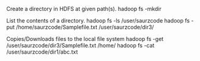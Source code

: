 Create a directory in HDFS at given path(s).
hadoop fs -mkdir <paths>

List the contents of a directory.
hadoop fs -ls /user/saurzcode
hadoop fs -put /home/saurzcode/Samplefile.txt  /user/saurzcode/dir3/

Copies/Downloads files to the local file system
hadoop fs -get /user/saurzcode/dir3/Samplefile.txt /home/
hadoop fs -cat /user/saurzcode/dir1/abc.txt